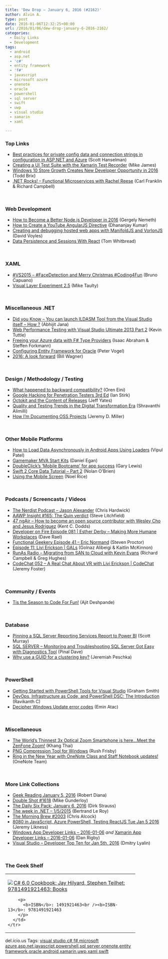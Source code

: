 ```yaml
---
title: 'Dew Drop – January 6, 2016 (#2162)'
author: Alvin A.
type: post
date: 2016-01-06T12:32:25+00:00
url: /2016/01/06/dew-drop-january-6-2016-2162/
categories:
  - Daily Links
  - Development
tags:
  - android
  - asp.net
  - 'c#'
  - entity framework
  - 'f#'
  - javascript
  - microsoft azure
  - onenote
  - oracle
  - powershell
  - sql server
  - swift
  - uwp
  - visual studio
  - xamarin
  - xaml

---
```

### <a name="top"></a>Top Links

  * <a href="http://feeds.hanselman.com/~/131629835/0/scotthanselman~Best-practices-for-private-config-data-and-connection-strings-in-configuration-in-ASPNET-and-Azure.aspx" target="_blank">Best practices for private config data and connection strings in configuration in ASP.NET and Azure</a> (Scott Hanselman)
  * <a href="https://blog.xamarin.com/creating-a-ui-test-suite-with-the-xamarin-test-recorder/" target="_blank">Creating a UI Test Suite with the Xamarin Test Recorder</a> (Mike James)
  * <a href="http://blogs.windows.com/buildingapps/2016/01/05/windows-10-store-growth-creates-new-developer-opportunity-in-2016/?WT.mc_id=DX_MVP4025064" target="_blank">Windows 10 Store Growth Creates New Developer Opportunity in 2016</a> (Todd Brix)
  * <a href="http://www.dotnetrocks.com/default.aspx?ShowNum=1240" target="_blank">.NET Rocks! &#8211; Functional Microservices with Rachel Reese</a> (Carl Franklin & Richard Campbell)

&nbsp;

### <a name="web"></a>Web Development

  * <a href="https://blog.risingstack.com/how-to-become-a-better-node-js-developer-in-2016/" target="_blank">How to Become a Better Node.js Developer in 2016</a> (Gergely Nemeth)
  * <a href="http://debugmode.net/2016/01/06/how-to-create-a-youtube-angularjs-directive/" target="_blank">How to Create a YouTube AngularJS Directive</a> (Dhananjay Kumar)
  * <a href="http://www.davevoyles.com/creating-and-debugging-hosted-web-apps-with-manifoldjs-and-vorlonjs/" target="_blank">Creating and debugging hosted web apps with ManifoldJS and VorlonJS</a> (David Voyles)
  * <a href="http://code.tutsplus.com/tutorials/data-persistence-and-sessions-with-react--cms-25180" target="_blank">Data Persistence and Sessions With React</a> (Tom Whitbread)

&nbsp;

### <a name="silverlight"></a>XAML

  * <a href="http://feedproxy.google.com/~r/elbruno/~3/9g1s2mMWvpc/" target="_blank">#VS2015 – #FaceDetection and Merry Christmas #Coding4Fun</a> (Bruno Capuano)
  * <a href="http://feedproxy.google.com/~r/mtaulty/~3/AI44Xkuwr0E/" target="_blank">Visual Layer Experiment 2.5</a> (Mike Taulty)

&nbsp;

### <a name="dotnet"></a>Miscellaneous .NET

  * <a href="http://dailydotnettips.com/2016/01/05/did-you-know-you-can-launch-ildasm-tool-from-inside-visual-studio-itself-how/" target="_blank">Did you Know – You can launch ILDASM Tool from the Visual Studio itself – How ?</a> (Abhijit Jana)
  * <a href="http://ivision.com/blog/web-performance-testing-with-visual-studio-ultimate-2013-part-2/?utm_source=rss&utm_medium=rss&utm_campaign=web-performance-testing-with-visual-studio-ultimate-2013-part-2" target="_blank">Web Performance Testing with Visual Studio Ultimate 2013 Part 2</a> (Kevin Tuttle)
  * <a href="https://blogs.msdn.microsoft.com/mvpawardprogram/2016/01/05/freeing-your-azure-data-with-f-type-providers/" target="_blank">Freeing your Azure data with F# Type Providers</a> (Isaac Abraham & Steffen Forkmann)
  * <a href="https://visualstudiomagazine.com/blogs/tool-tracker/2015/12/oracle-and-entity-framework.aspx" target="_blank">Configuring Entity Framework for Oracle</a> (Peter Vogel)
  * <a href="http://thebillwagner.com/Blog/Item/2016-01-05-2016Alookforward" target="_blank">2016: A look forward</a> (Bill Wagner)

&nbsp;

### <a name="design"></a>Design / Methodology / Testing

  * <a href="http://feedproxy.google.com/~r/AyendeRahien/~3/JAy338Lvj00/what-happened-to-backward-compatibility" target="_blank">What happened to backward compatibility?</a> (Oren Eini)
  * <a href="http://www.i-programmer.info/bookreviews/143-security/9314-google-hacking-for-penetration-testers-3rd-ed.html" target="_blank">Google Hacking for Penetration Testers 3rd Ed</a> (Ian Stirk)
  * <a href="http://feedproxy.google.com/~r/SomewhatAbstract/~3/asR1fnXKuII/" target="_blank">Octokit and the Content of Releases</a> (Jeff Yates)
  * <a href="http://tracking.feedpress.it/link/10810/2290170" target="_blank">Quality and Testing Trends in the Digital Transformation Era</a> (Shravanthi Alimilli)
  * <a href="http://jeremydmiller.com/2016/01/05/how-im-documenting-oss-projects/" target="_blank">How I’m Documenting OSS Projects</a> (Jeremy D. Miller)

&nbsp;

### <a name="mobile"></a>Other Mobile Platforms

  * <a href="http://www.developer.com/ws/android/programming/how-to-load-data-asynchronously-in-android-apps-using-loaders.html" target="_blank">How to Load Data Asynchronously in Android Apps Using Loaders</a> (Vipul Patel)
  * <a href="http://thesociablegeek.com/gamemaker/gamemaker-mva-start-kits/" target="_blank">Gamemaker MVA Start Kits</a> (Daniel Egan)
  * <a href="http://feedproxy.google.com/~r/GDBcode/~3/QKinRv-37YM/doubleclicks-mobile-bootcamp-for-app.html" target="_blank">DoubleClick’s ‘Mobile Bootcamp’ for app success</a> (Gary Lewis)
  * <a href="http://feedproxy.google.com/~r/iosdevblog/~3/yFwLtlnhlkg/" target="_blank">Swift 2 Core Data Tutorial – Part 2</a> (Nolan O&#8217;Brien)
  * <a href="http://blog.falafel.com/using-the-mobile-screen/" target="_blank">Using the Mobile Screen</a> (Noel Rice)

&nbsp;

### <a name="podcasts"></a>Podcasts / Screencasts / Videos

  * <a href="http://nerdist.libsyn.com/jason-alexander" target="_blank">The Nerdist Podcast &#8211; Jason Alexander</a> (Chris Hardwick)
  * <a href="http://allaboutwindowsphone.com/media/item/21165_AAWP_Insight_165_The_Quin_verd.php" target="_blank">AAWP Insight #165: The Quin verdict</a> (Steve Litchfield)
  * <a href="http://audio.angularair.com/e/47-ngair-how-to-become-an-open-source-contributor/" target="_blank">47 ngAir &#8211; How to become an open source contributor with Wesley Cho and Jesus Rodriguez</a> (Kent C. Dodds)
  * <a href="http://feedproxy.google.com/~r/developeronfire/~3/Q4ORyPqZ8go/esther-derby-making-more-humane-workplaces" target="_blank">Developer on Fire Episode 081 | Esther Derby &#8211; Making More Humane Workplaces</a> (Dave Rael)
  * <a href="https://www.functionalgeekery.com/episode-41-eric-normand/" target="_blank">Functional Geekery Episode 41 – Eric Normand</a> (Steven Proctor)
  * <a href="https://channel9.msdn.com/Shows/GALs/Episode-11-Livi-Erickson?WT.mc_id=DX_MVP4025064" target="_blank">Episode 11: Livi Erickson | GALs</a> (Golnaz Alibeigi & Kaitlin McKinnon)
  * <a href="http://feedproxy.google.com/~r/RunaAsRadioWma/~3/Up6YP4X59HM/default.aspx" target="_blank">RunAs Radio &#8211; Migrating from SAN to Cloud with Kevin Evans</a> (Richard Campbell & Greg Hughes)
  * <a href="https://channel9.msdn.com/Shows/codechat/052?WT.mc_id=DX_MVP4025064" target="_blank">CodeChat 052 &#8211; A Real Chat About VR with Livi Erickson | CodeChat</a> (Jeremy Foster)

&nbsp;

### <a name="events"></a>Community / Events

  * <a href="http://blogs.splunk.com/2016/01/05/tis-the-season-to-code-for-fun/" target="_blank">Tis the Season to Code For Fun!</a> (Ajit Deshpande)

&nbsp;

### <a name="sql"></a>Database

  * <a href="http://feedproxy.google.com/~r/MSSQLTips-LatestSqlServerTips/~3/VZ09dQO1WHk/tip.asp" target="_blank">Pinning a SQL Server Reporting Services Report to Power BI</a> (Scott Murray)
  * <a href="http://blog.sqlauthority.com/2016/01/06/sql-server-monitoring-and-troubleshooting-sql-server-got-easy-with-diagnostics-tool/" target="_blank">SQL SERVER – Monitoring and Troubleshooting SQL Server Got Easy with Diagnostics Tool</a> (Pinal Dave)
  * <a href="http://feedproxy.google.com/~r/facility9/~3/eAPt6zfxIIw/" target="_blank">Why use a GUID for a clustering key?</a> (Jeremiah Peschka)

&nbsp;

### <a name="ps"></a>PowerShell

  * <a href="http://pleasereleaseme.net/getting-started-with-powershell-tools-for-visual-studio/" target="_blank">Getting Started with PowerShell Tools for Visual Studio</a> (Graham Smith)
  * <a href="http://www.powershellmagazine.com/2016/01/05/devops-infrastructure-as-code-and-powershell-dsc-the-introduction/" target="_blank">DevOps, Infrastructure as Code, and PowerShell DSC: The Introduction</a> (Ravikanth C)
  * <a href="https://p0w3rsh3ll.wordpress.com/2016/01/05/decipher-windows-update-error-codes/" target="_blank">Decipher Windows Update error codes</a> (Emin Atac)

&nbsp;

### <a name="misc"></a>Miscellaneous

  * <a href="http://myzen.asus.com/2016/01/04/the-worlds-thinnest-3x-optical-zoom-smartphone-is-here-meet-the-zenfone-zoom/" target="_blank">The World’s Thinnest 3x Optical Zoom Smartphone is here…Meet the ZenFone Zoom!</a> (Khang Thai)
  * <a href="http://rushfrisby.com/winzopfli-png-compression-tool-for-windows/" target="_blank">PNG Compression Tool for Windows</a> (Rush Frisby)
  * <a href="https://blogs.office.com/2016/01/05/ring-in-the-new-year-with-onenote-class-and-staff-notebook-updates/" target="_blank">Ring in the New Year with OneNote Class and Staff Notebook updates!</a> (OneNote Team)

&nbsp;

### <a name="links"></a>More Link Collections

  * <a href="http://feeds.regulargeek.com/~r/RegularGeek/~3/yZp-RX8KXrQ/" target="_blank">Geek Reading January 5, 2016</a> (Robert Diana)
  * <a href="http://afreshcup.com/home/2016/1/5/double-shot-1618.html" target="_blank">Double Shot #1618</a> (Mike Gunderloy)
  * <a href="http://www.dirkstrauss.com/the-daily-six-pack-january-6-2016/" target="_blank">The Daily Six Pack: January 6, 2016</a> (Dirk Strauss)
  * <a href="http://blogs.msdn.com/b/dotnet/archive/2016/01/05/the-week-in-net-1-5-2015.aspx?WT.mc_id=DX_MVP4025064" target="_blank">The week in .NET &#8211; 1/5/2015</a> (Bertrand Le Roy)
  * <a href="http://feedproxy.google.com/~r/ReflectivePerspective/~3/tVYyInmP_yI/" target="_blank">The Morning Brew #2003</a> (Chris Alcock)
  * <a href="http://feedproxy.google.com/~r/CSharperImage/~3/HRkGox000iw/8080-in-javascript-azure-powershell.html" target="_blank">8080 in JavaScript, Azure PowerShell, Testing ReactJS Tue Jan 5 2016</a> (Jeremy Likness)
  * <a href="http://windowsappdev.com/2016/01/windows-app-developer-links-2016-01-06/" target="_blank">Windows App Developer Links &#8211; 2016-01-06</a> _and_ <a href="http://allaboutxamarin.com/2016/01/xamarin-app-developer-links-2016-01-06/" target="_blank">Xamarin App Developer Links &#8211; 2016-01-06</a> (Dan Rigby)
  * <a href="http://www.lyalin.com/2016/01/05/visual-studio-developer-top-ten-for-jan-5th-2016/" target="_blank">Visual Studio – Developer Top Ten for Jan 5th, 2016</a> (Dmitry Lyalin)

&nbsp;

### <a name="shelf"></a>The Geek Shelf

<div id="scid:7dc1bd33-94bd-46fd-a20b-0131235bcd47:161aec3f-2057-40dc-b6e4-783942c0f6b0" class="wlWriterEditableSmartContent" style="float: none; padding-bottom: 0px; padding-top: 0px; padding-left: 0px; margin: 0px; display: inline; padding-right: 0px">
  <table cellspacing="0" cellpadding="2" width="400" border="0" unselectable="on">
    <tr>
      <td valign="top" width="400">
        <p>
          <a title="C# 6.0 Cookbook: Jay Hilyard, Stephen Teilhet: 9781491921463: Books" href="http://www.amazon.com/exec/obidos/ASIN/1491921463/amavin-20"><img data-recalc-dims="1" decoding="async" src="https://i0.wp.com/images.amazon.com/images/P/1491921463.01.MZZZZZZZ.jpg?w=660" border="0" align="left" style="float:left" />C# 6.0 Cookbook: Jay Hilyard, Stephen Teilhet: 9781491921463: Books</a>
        </p>
        
        <p>
          <b>ISBN</b>: 1491921463<br /><b>ISBN-13</b>: 9781491921463
        </p>
      </td>
    </tr>
  </table>
</div>

<div id="scid:0767317B-992E-4b12-91E0-4F059A8CECA8:7487fd46-9bd5-4cfb-bf1e-994cceb3c083" class="wlWriterEditableSmartContent" style="float: none; padding-bottom: 0px; padding-top: 0px; padding-left: 0px; margin: 0px; display: inline; padding-right: 0px">
  del.icio.us Tags: <a href="http://del.icio.us/popular/visual+studio" rel="tag">visual studio</a>,<a href="http://del.icio.us/popular/c%23" rel="tag">c#</a>,<a href="http://del.icio.us/popular/f%23" rel="tag">f#</a>,<a href="http://del.icio.us/popular/microsoft+azure" rel="tag">microsoft azure</a>,<a href="http://del.icio.us/popular/asp.net" rel="tag">asp.net</a>,<a href="http://del.icio.us/popular/javascript" rel="tag">javascript</a>,<a href="http://del.icio.us/popular/powershell" rel="tag">powershell</a>,<a href="http://del.icio.us/popular/sql+server" rel="tag">sql server</a>,<a href="http://del.icio.us/popular/onenote" rel="tag">onenote</a>,<a href="http://del.icio.us/popular/entity+framework" rel="tag">entity framework</a>,<a href="http://del.icio.us/popular/oracle" rel="tag">oracle</a>,<a href="http://del.icio.us/popular/android" rel="tag">android</a>,<a href="http://del.icio.us/popular/xamarin" rel="tag">xamarin</a>,<a href="http://del.icio.us/popular/uwp" rel="tag">uwp</a>,<a href="http://del.icio.us/popular/xaml" rel="tag">xaml</a>,<a href="http://del.icio.us/popular/swift" rel="tag">swift</a>
</div>